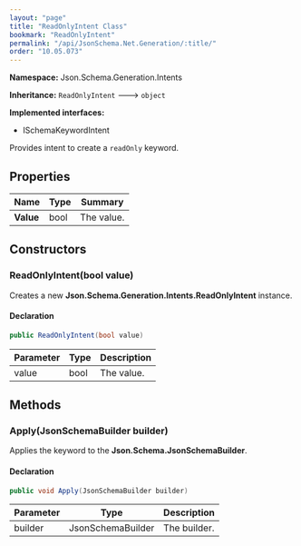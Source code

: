 ```yaml
---
layout: "page"
title: "ReadOnlyIntent Class"
bookmark: "ReadOnlyIntent"
permalink: "/api/JsonSchema.Net.Generation/:title/"
order: "10.05.073"
---
```

**Namespace:** Json.Schema.Generation.Intents

**Inheritance:**
`ReadOnlyIntent`
 🡒 
`object`

**Implemented interfaces:**

- ISchemaKeywordIntent

Provides intent to create a `readOnly` keyword.

## Properties

| Name | Type | Summary |
|---|---|---|
| **Value** | bool | The value. |

## Constructors

### ReadOnlyIntent(bool value)

Creates a new **Json.Schema.Generation.Intents.ReadOnlyIntent** instance.

#### Declaration

```c#
public ReadOnlyIntent(bool value)
```

| Parameter | Type | Description |
|---|---|---|
| value | bool | The value. |


## Methods

### Apply(JsonSchemaBuilder builder)

Applies the keyword to the **Json.Schema.JsonSchemaBuilder**.

#### Declaration

```c#
public void Apply(JsonSchemaBuilder builder)
```

| Parameter | Type | Description |
|---|---|---|
| builder | JsonSchemaBuilder | The builder. |


